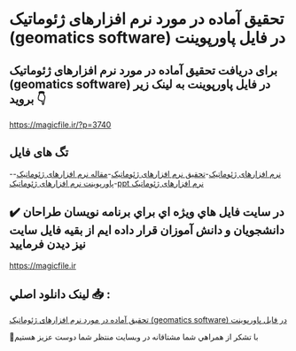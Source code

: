 # تحقیق آماده در مورد نرم افزارهای ژئوماتیک (geomatics software) در فایل پاورپوینت

## برای دریافت تحقیق آماده در مورد نرم افزارهای ژئوماتیک (geomatics software) در فایل پاورپوینت به لینک زیر بروید 👇

https://magicfile.ir/?p=3740

## تگ های فایل

-[نرم افزارهای ژئوماتیک](https://magicfile.ir/product/%d8%aa%d8%ad%d9%82%db%8c%d9%82-%d9%86%d8%b1%d9%85-%d8%a7%d9%81%d8%b2%d8%a7%d8%b1%d9%87%d8%a7%db%8c-%da%98%d8%a6%d9%88%d9%85%d8%a7%d8%aa%db%8c%da%a9-geomatics-software-%d9%be%d8%a7%d9%88%d8%b1%d9%be%d9%88%db%8c%d9%86%d8%aa/)-[تحقیق نرم افزارهای ژئوماتیک](https://magicfile.ir/product/%d8%aa%d8%ad%d9%82%db%8c%d9%82-%d9%86%d8%b1%d9%85-%d8%a7%d9%81%d8%b2%d8%a7%d8%b1%d9%87%d8%a7%db%8c-%da%98%d8%a6%d9%88%d9%85%d8%a7%d8%aa%db%8c%da%a9-geomatics-software-%d9%be%d8%a7%d9%88%d8%b1%d9%be%d9%88%db%8c%d9%86%d8%aa/)-[مقاله نرم افزارهای ژئوماتیک](https://magicfile.ir/product/%d8%aa%d8%ad%d9%82%db%8c%d9%82-%d9%86%d8%b1%d9%85-%d8%a7%d9%81%d8%b2%d8%a7%d8%b1%d9%87%d8%a7%db%8c-%da%98%d8%a6%d9%88%d9%85%d8%a7%d8%aa%db%8c%da%a9-geomatics-software-%d9%be%d8%a7%d9%88%d8%b1%d9%be%d9%88%db%8c%d9%86%d8%aa/)-[پاورپوینت نرم افزارهای ژئوماتیک](https://magicfile.ir/product/%d8%aa%d8%ad%d9%82%db%8c%d9%82-%d9%86%d8%b1%d9%85-%d8%a7%d9%81%d8%b2%d8%a7%d8%b1%d9%87%d8%a7%db%8c-%da%98%d8%a6%d9%88%d9%85%d8%a7%d8%aa%db%8c%da%a9-geomatics-software-%d9%be%d8%a7%d9%88%d8%b1%d9%be%d9%88%db%8c%d9%86%d8%aa/)-[ppt نرم افزارهای ژئوماتیک](https://magicfile.ir/product/%d8%aa%d8%ad%d9%82%db%8c%d9%82-%d9%86%d8%b1%d9%85-%d8%a7%d9%81%d8%b2%d8%a7%d8%b1%d9%87%d8%a7%db%8c-%da%98%d8%a6%d9%88%d9%85%d8%a7%d8%aa%db%8c%da%a9-geomatics-software-%d9%be%d8%a7%d9%88%d8%b1%d9%be%d9%88%db%8c%d9%86%d8%aa/)

## ✔️ در سايت فايل هاي ويژه اي براي برنامه نويسان طراحان دانشجويان و دانش آموزان قرار داده ايم از بقيه فايل سايت نيز ديدن فرماييد

https://magicfile.ir


## لينک دانلود اصلي 📥 :

[تحقیق آماده در مورد نرم افزارهای ژئوماتیک (geomatics software) در فایل پاورپوینت](https://magicfile.ir/product/%d8%aa%d8%ad%d9%82%db%8c%d9%82-%d9%86%d8%b1%d9%85-%d8%a7%d9%81%d8%b2%d8%a7%d8%b1%d9%87%d8%a7%db%8c-%da%98%d8%a6%d9%88%d9%85%d8%a7%d8%aa%db%8c%da%a9-geomatics-software-%d9%be%d8%a7%d9%88%d8%b1%d9%be%d9%88%db%8c%d9%86%d8%aa/) 


🙏با تشکر از همراهي شما مشتاقانه در وبسایت منتظر شما دوست عزیز هستیم

